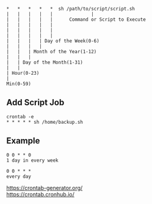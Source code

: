 ```
*   *   *   *   *  sh /path/to/script/script.sh
|   |   |   |   |              |
|   |   |   |   |      Command or Script to Execute        
|   |   |   |   |
|   |   |   |   |
|   |   |   |   |
|   |   |   | Day of the Week(0-6)
|   |   |   |
|   |   | Month of the Year(1-12)
|   |   |
|   | Day of the Month(1-31)  
|   |
| Hour(0-23)  
|
Min(0-59)
```

## Add Script Job
```
crontab -e
* * * * * sh /home/backup.sh
```

## Example
```
0 0 * * 0
1 day in every week

0 0 * * *
every day
```
https://crontab-generator.org/ <br>
https://crontab.cronhub.io/
